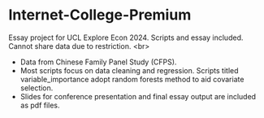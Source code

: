 # Internet-College-Premium
Essay project for UCL Explore Econ 2024. Scripts and essay included. Cannot share data due to restriction. <br\>

- Data from Chinese Family Panel Study (CFPS).
- Most scripts focus on data cleaning and regression. Scripts titled variable_importance adopt random forests method to aid covariate selection.
- Slides for conference presentation and final essay output are included as pdf files.
